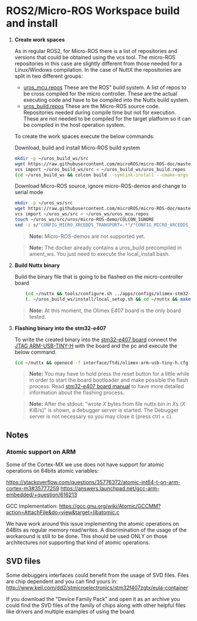 # ROS2/Micro-ROS Workspace build and install

1. **Create work spaces**

    As in regular ROS2, for Micro-ROS there is a list of repositories and versions that could be obtained using the vcs tool.
    The micro-ROS repositories in this case are slightly different from those needed for a Linux/Windows compilation.
    In the case of NuttX the repositories are split in two different groups:

    * [uros_mcu.repos](repos/mcu/uros_mcu.repos) These are the ROS" build system.
    A list of repos to be cross compiled for the micro controller.
    These are the actual executing code and have to be compiled into the Nuttx build system.
    * [uros_build.repos](repos/mcu/uros_build.repos) These are the Micro-ROS source code.
    Repositories needed during compile time but not for execution. 
    These are not needed to be compiled for the target platform so it can be compiled in the host operation system.

    To create the work spaces execute the below commands:

    Download, build and install Micro-ROS build system
    ```bash
    mkdir -p ~/uros_build_ws/src
    wget https://raw.githubusercontent.com/microROS/micro-ROS-doc/master/repos/mcu/uros_build.repos -O ~/uros_build_ws/uros_build.repos
    vcs import ~/uros_build_ws/src < ~/uros_build_ws/uros_build.repos
    (cd ~/uros_build_ws && colcon build --symlink-install --cmake-args -DBUILD_TESTING=OFF)
    ```

    Download Micro-ROS source, ignore micro-ROS-demos and change to serial mode
    ```bash
    mkdir -p ~/uros_ws/src 
    wget https://raw.githubusercontent.com/microROS/micro-ROS-doc/master/repos/mcu/uros_mcu.repos -O ~/uros_ws/uros_mcu.repos 
    vcs import ~/uros_ws/src < ~/uros_ws/uros_mcu.repos
    touch ~/uros_ws/src/uros/micro-ROS-demo/COLCON_IGNORE
    sed -i s/"CONFIG_MICRO_XRCEDDS_TRANSPORT=.*"/"CONFIG_MICRO_XRCEDDS_TRANSPORT=serial"/g ~/uros_ws/src/uros/rmw-microxrcedds/rmw_microxrcedds_c/rmw_microxrcedds.config
    ```

    > **Note:** Micro-ROS-demos are not supported yet.

    > **Note:** The docker already contains a uros_build precompiled in ament_ws. You just need to execute the local_install.bash.

1. **Build Nuttx binary**

    Build the binary file that is going to be flashed on the micro-controller board

    ```bash
        (cd ~/nuttx && tools/configure.sh ../apps/configs/olimex-stm32-e407/uros/)
        (. ~/uros_build_ws/install/local_setup.sh && cd ~/nuttx && make)
    ```

    > **Note:** At this moment, the Olimex E407 board is the only board tested.

1. **Flashing binary into the stm32-e407**

    To write the created binary into the [stm32-e407 board](https://www.olimex.com/Products/ARM/ST/STM32-E407/open-source-hardware) connect the [JTAG ARM-USB-TINY-H](https://www.olimex.com/Products/ARM/JTAG/ARM-USB-TINY-H/) with the board and the pc and execute the below command.

    ```bash
    (cd ~/nuttx && openocd -f interface/ftdi/olimex-arm-usb-tiny-h.cfg -f target/stm32f4x.cfg -c init -c "reset halt" -c "flash write_image erase nuttx.bin 0x08000000")
    ```

    > **Note:** You may have to hold press the reset button for a little while in order to start the board bootloader and make possible the flash process.
    Read [stm32-e407 board manual](https://www.olimex.com/Products/ARM/ST/STM32-E407/resources/STM32-E407.pdf) to have more detailed information about the flashing process.

    >**Note:** After the stdout: "wrote *X* bytes from file nuttx.bin in *X*s (*X* KiB/s)" is shown, a debugger server is started.
    The Debugger server is not necessary so you may close it (press ctrl + c).

## Notes

### Atomic support on ARM

Some of the Cortex-MX we use does not have support for atomic operations on 64bits atomic variables:

https://stackoverflow.com/questions/35776372/atomic-int64-t-on-arm-cortex-m3#35777259
https://answers.launchpad.net/gcc-arm-embedded/+question/616213

GCC implementation:
https://gcc.gnu.org/wiki/Atomic/GCCMM?action=AttachFile&do=view&target=libatomic.c

We have work around this issue implementing the atomic operations on 64Bits as regular memory read/writes.
A discrimination of the usage of the workaround is still to be done. This should be used ONLY on those architectures not supporting that kind of atomic operations.

## SVD files

Some debuggers interfaces could benefit from the usage of SVD files.
Files are chip dependent and you can find yours in:
http://www.keil.com/dd2/stmicroelectronics/stm32f407zgtx/eula-container

If you download the "Device Family Pack" and open it as an archive you could find the SVD files of the family of chips along with other helpful files like drivers and multiple examples of using the board.
